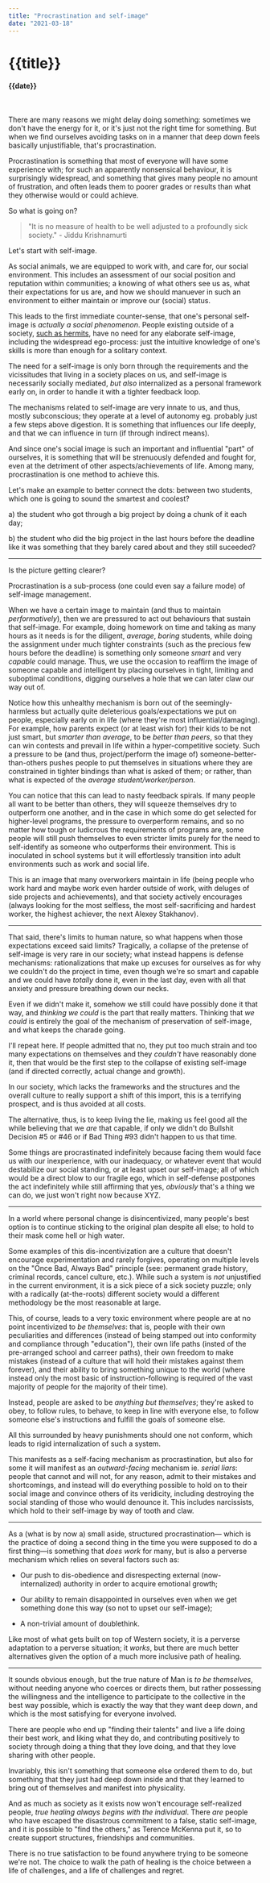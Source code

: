 ```yaml
---
title: "Procrastination and self-image"
date: "2021-03-18"
---
```

# {{title}}

#### {{date}}

<br>

There are many reasons we might delay doing something: sometimes we don't have the energy for it, or it's just not the right time for something. But when we find ourselves avoiding tasks on in a manner that deep down feels basically unjustifiable, that's procrastination.

Procrastination is something that most of everyone will have some experience with; for such an apparently nonsensical behaviour, it is surprisingly widespread, and something that gives many people no amount of frustration, and often leads them to poorer grades or results than what they otherwise would or could achieve.

So what is going on?

> "It is no measure of health to be well adjusted to a profoundly sick society." - Jiddu Krishnamurti

Let's start with self-image.

As social animals, we are equipped to work with, and care for, our social environment. This includes an assessment of our social position and reputation within communities; a knowing of what others see us as, what their expectations for us are, and how we should manuever in such an environment to either maintain or improve our (social) status.

This leads to the first immediate counter-sense, that one's personal self-image is *actually a social phenomenon*. People existing outside of a society, [such as hermits](https://www.theguardian.com/news/2017/mar/15/stranger-in-the-woods-christopher-knight-hermit-maine), have no need for any elaborate self-image, including the widespread ego-process: just the intuitive knowledge of one's skills is more than enough for a solitary context.

The need for a self-image is only born through the requirements and the vicissitudes that living in a society places on us, and self-image is necessarily socially mediated, *but also* internalized as a personal framework early on, in order to handle it with a tighter feedback loop.

The mechanisms related to self-image are very innate to us, and thus, mostly subconscious; they operate at a level of autonomy eg. probably just a few steps above digestion. It is something that influences our life deeply, and that we can influence in turn (if through indirect means).

And since one's social image is such an important and influential "part" of ourselves, it is something that will be strenuously defended and fought for, even at the detriment of other aspects/achievements of life. Among many, procrastination is one method to achieve this.

Let's make an example to better connect the dots: between two students, which one is going to sound the smartest and coolest?

a) the student who got through a big project by doing a chunk of it each day;

b) the student who did the big project in the last hours before the deadline like it was something that they barely cared about and they still suceeded?

---

Is the picture getting clearer?

Procrastination is a sub-process (one could even say a failure mode) of self-image management.

When we have a certain image to maintain (and thus to maintain *performatively*), then we are pressured to act out behaviours that sustain that self-image. For example, doing homework on time and taking as many hours as it needs is for the diligent, *average*, *boring* students, while doing the assignment under much tighter constraints (such as the precious few hours before the deadline) is something only someone *smart* and very *capable* could manage. Thus, we use the occasion to reaffirm the image of someone capable and intelligent by placing ourselves in tight, limiting and suboptimal conditions, digging ourselves a hole that we can later claw our way out of.

Notice how this unhealthy mechanism is born out of the seemingly-harmless but actually quite deleterious goals/expectations we put on people, especially early on in life (where they're most influential/damaging). For example, how parents expect (or at least wish for) their kids to be not just smart, but *smarter than average*, to be *better than peers*, so that they can win contests and prevail in life within a hyper-competitive society. Such a pressure to be (and thus, project/perform the image of) someone-better-than-others pushes people to put themselves in situations where they are constrained in tighter bindings than what is asked of them; or rather, than what is expected of the *average student/worker/person*.

You can notice that this can lead to nasty feedback spirals. If many people all want to be better than others, they will squeeze themselves dry to outperform one another, and in the case in which some do get selected for higher-level programs, the pressure to overperform remains, and so no matter how tough or ludicrous the requirements of programs are, some people will still push themselves to even stricter limits purely for the need to self-identify as someone who outperforms their environment. This is inoculated in school systems but it will effortlessly transition into adult environments such as work and social life.

This is an image that many overworkers maintain in life (being people who work hard and maybe work even harder outside of work, with deluges of side projects and achievements), and that society actively encourages (always looking for the most selfless, the most self-sacrificing and hardest worker, the highest achiever, the next Alexey Stakhanov).

---

That said, there's limits to human nature, so what happens when those expectations exceed said limits? Tragically, a collapse of the pretense of self-image is very rare in our society; what instead happens is defense mechanisms: rationalizations that make up excuses for ourselves as for why we couldn't do the project in time, even though we're so smart and capable and we could have *totally* done it, even in the last day, even with all that anxiety and pressure breathing down our necks.

Even if we didn't make it, somehow we still could have possibly done it that way, and *thinking we could* is the part that really matters. Thinking that *we could* is entirely the goal of the mechanism of preservation of self-image, and what keeps the charade going.

I'll repeat here. If people admitted that no, they put too much strain and too many expectations on themselves and they *couldn't* have reasonably done it, then that would be the first step to the collapse of existing self-image (and if directed correctly, actual change and growth).

In our society, which lacks the frameworks and the structures and the overall culture to really support a shift of this import, this is a terrifying prospect, and is thus avoided at all costs.

The alternative, thus, is to keep living the lie, making us feel good all the while believing that we *are* that capable, if only we didn't do Bullshit Decision #5 or #46 or if Bad Thing #93 didn't happen to us that time.

Some things are procrastinated indefinitely because facing them would face us with our inexperience, with our inadequacy, or whatever event that would destabilize our social standing, or at least upset our self-image; all of which would be a direct blow to our fragile ego, which in self-defense postpones the act indefinitely while still affirming that yes, *obviously* that's a thing we can do, we just won't right now because XYZ.

---

In a world where personal change is disincentivized, many people's best option is to continue sticking to the original plan despite all else; to hold to their mask come hell or high water.

Some examples of this dis-incentivization are a culture that doesn't encourage experimentation and rarely forgives, operating on multiple levels on the "Once Bad, Always Bad" principle (see: permanent grade history, criminal records, cancel culture, etc.). While such a system is *not* unjustified in the current environment, it is a sick piece of a sick society puzzle; only with a radically (at-the-roots) different society would a different methodology be the most reasonable at large.

This, of course, leads to a very toxic environment where people are at no point incentivized to *be themselves*: that is, people with their own peculiarities and differences (instead of being stamped out into conformity and compliance through "education"), their own life paths (insted of the pre-arranged school and carreer paths), their own freedom to make mistakes (instead of a culture that will hold their mistakes against them forever), and their ability to bring something unique to the world (where instead only the most basic of instruction-following is required of the vast majority of people for the majority of their time).

Instead, people are asked to be *anything but themselves*; they're asked to obey, to follow rules, to behave, to keep in line with everyone else, to follow someone else's instructions and fulfill the goals of someone else.

All this surrounded by heavy punishments should one not conform, which leads to rigid internalization of such a system.

This manifests as a self-facing mechanism as procrastination, but also for some it will manifest as an *outward-facing* mechanism ie. *serial liars*: people that cannot and will not, for any reason, admit to their mistakes and shortcomings, and instead will do everything possible to hold on to their social image and convince others of its veridicity, including destroying the social standing of those who would denounce it. This includes narcissists, which hold to their self-image by way of tooth and claw.

---

As a (what is by now a) small aside, structured procrastination— which is the practice of doing a second thing in the time you were supposed to do a first thing—is something that *does work* for many, but is also a perverse mechanism which relies on several factors such as:

- Our push to dis-obedience and disrespecting external (now-internalized) authority in order to acquire emotional growth;

- Our ability to remain disappointed in ourselves even when we get something done this way (so not to upset our self-image);

- A non-trivial amount of doublethink.

Like most of what gets built on top of Western society, it is a perverse adaptation to a perverse situation; it *works*, but there are much better alternatives given the option of a much more inclusive path of healing.

---

It sounds obvious enough, but the true nature of Man is *to be themselves*, without needing anyone who coerces or directs them, but rather possessing the willingness and the intelligence to participate to the collective in the best way possible, which is exactly the way that they want deep down, and which is the most satisfying for everyone involved.

There are people who end up "finding their talents" and live a life doing their best work, and liking what they do, and contributing positively to society through doing a thing that they love doing, and that they love sharing with other people. 

Invariably, this isn't something that someone else ordered them to do, but something that they just had deep down inside and that they learned to bring out of themselves and manifest into physicality.

And as much as society as it exists now won't encourage self-realized people, *true healing always begins with the individual*. There *are* people who have escaped the disastrous commitment to a false, static self-image, and it is possible to "find the others," as Terence McKenna put it, so to create support structures, friendships and communities.

There is no true satisfaction to be found anywhere trying to be someone we're not. The choice to walk the path of healing is the choice between a life of challenges, and a life of challenges and regret.

